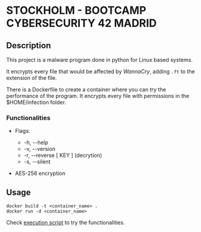 # STOCKHOLM - BOOTCAMP CYBERSECURITY 42 MADRID

## Description
This project is a malware program done in python for Linux based systems.

It encrypts every file that would be affected by *WannaCry*, adding `.ft` to the extension of the file.

There is a Dockerfile to create a container where you can try the performance of the program. It encrypts every file with permissions in the $HOME/infection folder.

### Functionalities

*	Flags:
	- -h, --help
	- -v, --version
	- -r, --reverse [ KEY ] (decrytion)
	- -s, --silent

*	AES-256 encryption

## Usage

```
docker build -t <container_name> .
docker run -d <container_name>
```

Check [execution script](malware/execute.sh) to try the functionalities.